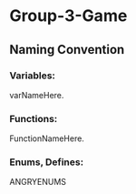 # Group-3-Game

## Naming Convention

### Variables:
varNameHere.

### Functions:
FunctionNameHere.

### Enums, Defines:
ANGRYENUMS
